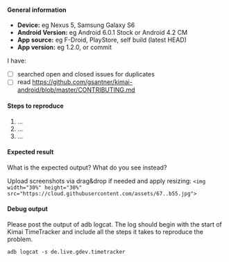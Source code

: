 #### General information

* **Device:** eg Nexus 5, Samsung Galaxy S6
* **Android Version:** eg Android 6.0.1 Stock or Android 4.2 CM
* **App source:** eg F-Droid, PlayStore, self build (latest HEAD)
* **App version:** eg 1.2.0, or commit


I have:
- [ ] searched open and closed issues for duplicates
- [ ] read <https://github.com/gsantner/kimai-android/blob/master/CONTRIBUTING.md>

#### Steps to reproduce

1. …
2. …
3. …


#### Expected result

What is the expected output? What do you see instead?

Upload screenshots via drag&drop if needed and apply resizing:
`<img width="30%" height="30%" src="https://cloud.githubusercontent.com/assets/67..b55.jpg">`


#### Debug output

Please post the output of adb logcat. The log should begin with the start of Kimai TimeTracker and include all the steps it takes to reproduce the problem.

````
adb logcat -s de.live.gdev.timetracker
````
